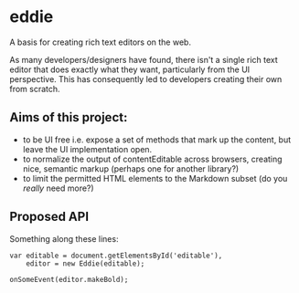 # eddie

A basis for creating rich text editors on the web.

As many developers/designers have found, there isn't a single rich text editor that does exactly what they want, particularly from the UI perspective. This has consequently led to developers creating their own from scratch.

## Aims of this project:

*   to be UI free i.e. expose a set of methods that mark up the content, but leave the UI implementation open.
*   to normalize the output of contentEditable across browsers, creating nice, semantic markup (perhaps one for another library?)
*   to limit the permitted HTML elements to the Markdown subset (do you _really_ need more?)

## Proposed API

Something along these lines:
    
    var editable = document.getElementsById('editable'),
        editor = new Eddie(editable);
      
    onSomeEvent(editor.makeBold);